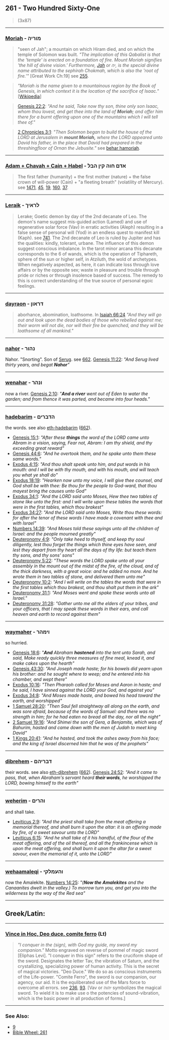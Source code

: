 ## 261 - Two Hundred Sixty-One
> (3x87)

---

### [Moriah](/keys/MVRIH) - מוריה
> "seen of Jah"; a mountain on which Hiram died, and on which the temple of Solomon was built. *"The implication of this Qabalist is that the 'temple' is erected on a foundation of fire. Mount Moriah signifies 'the hill of divine vision.' Furthermore, [Jah](/keys/IH) or יה, is the special divine name attributed to the sephirah Chokmah, which is also the 'root of fire.'"* [Great Work Ch:19] see [255](255).

> *"Moriah is the name given to a mountainous region by the Book of Genesis, in which context it is the location of the sacrifice of Isaac."* [[Wikipedia](https://en.wikipedia.org/wiki/Moriah)]

> [Genesis 22:2](http://biblehub.com/genesis/22-2.htm): *"And he said, Take now thy son, thine only son Isaac, whom thou lovest, and get thee into the land of **Moriah**; and offer him there for a burnt offering upon one of the mountains which I will tell thee of."*

> [2 Chronicles 3:1](http://biblehub.com/2_chronicles/3-1.htm): *"Then Solomon began to build the house of the LORD at Jerusalem in **mount Moriah,** where the LORD appeared unto David his father, in the place that David had prepared in the threshingfloor of Ornan the Jebusite."* see [behar hamoriah](/keys/BHR.HMVRIH).

---

### [Adam + Chavah + Cain + Habel](/keys/ADM.ChVH.QIN.HBL) - אדם חוה קין הבל
> The first father (humanity) + the first mother (nature) + the false crown of will-power (Cain) + "a fleeting breath" (volatility of Mercury). see [1471](1471), [45](45), [19](19), [160](160), [37](37).

---

### [Leraik](/keys/LRAIK) - לראיך
> Lerake; Goetic demon by day of the 2nd decanate of Leo. The demon's name suggest mis-guided action (Lamed) and use of regenerative solar force (Vav) in erratic activities (Aleph) resulting in a false sense of personal will (Yod) in an endless quest to manifest kill (Kaph). see [741](741). The 2nd decanate of Leo is ruled by Jupiter and has the qualities: kindly, tolerant, urbane. The influence of this demon suggest conscious imbalance. In the tarot minor arcana this decanate corresponds to the 6 of wands, which is the operation of Tiphareth, sphere of the sun or higher self, in Atziluth, the wold of archetypes. When negatively aspected, as here, it can indicate loss through love affairs or by the opposite sex; waste in pleasure and trouble through pride or riches or through insolence based of success. The remedy to this is correct understanding of the true source of personal egoic feelings.

---

### [dayraon](/keys/DRAVN) - דראון
> aborhance, abomination, loathsome. In [Isaiah 66:24](http://biblehub.com/isaiah/66-24.htm) *"And they will go out and look upon the dead bodies of those who rebelled against me; their worm will not die, nor will their fire be quenched, and they will be loathsome of all mankind."*

---

### [nahor](/keys/NHVR) - נהור
Nahor. "Snorting". Son of [Serug](/keys/ShRVG). see [662](662). [Genesis 11:22](https://biblehub.com/genesis/11-22.htm): *"And Serug lived thirty years, and begat **Nahor**"*

---

### [wenahar](/keys/VNHR) - ונהר
now a river. [Genesis 2:10](https://biblehub.com/genesis/2-10.htm): *"**And a river** went out of Eden to water the garden; and from thence it was parted, and became into four heads."*

---

### [hadebarim](/keys/HDBRIM) - הדברים
the words. see also [eth-hadebarim](/keys/ATh-HDBRIM) ([662](662)).

- [Genesis 15:1](https://biblehub.com/genesis/15-1.htm): *"After these **things** the word of the LORD came unto Abram in a vision, saying, Fear not, Abram: I am thy shield, and thy exceeding great reward"*
- [Genesis 44:6](https://biblehub.com/genesis/44-6.htm): *"And he overtook them, and he spake unto them these same words."*
- [Exodus 4:15](https://biblehub.com/exodus/4-15.htm): *"And thou shalt speak unto him, and put words in his mouth: and I will be with thy mouth, and with his mouth, and will teach you what ye shall do"*
- [Exodus 18:19](https://biblehub.com/exodus/18-19.htm): *"Hearken now unto my voice, I will give thee counsel, and God shall be with thee: Be thou for the people to God-ward, that thou mayest bring the causes unto God"*
- [Exodus 34:1](https://biblehub.com/exodus/34-1.htm): *"And the LORD said unto Moses, Hew thee two tables of stone like unto the first: and I will write upon these tables the words that were in the first tables, which thou brakest"*
- [Exodus 34:27](https://biblehub.com/exodus/34-27.htm): *"And the LORD said unto Moses, Write thou these words: for after the tenor of these words I have made a covenant with thee and with Israel"*
- [Numbers 14:39](https://biblehub.com/numbers/14-39.htm): *"And Moses told these sayings unto all the children of Israel: and the people mourned greatly"*
- [Deuteronomy 4:9](https://biblehub.com/deuteronomy/4-9.htm): *"Only take heed to thyself, and keep thy soul diligently, lest thou forget the things which thine eyes have seen, and lest they depart from thy heart all the days of thy life: but teach them thy sons, and thy sons' sons"*
- [Deuteronomy 5:22](https://biblehub.com/deuteronomy/5-22.htm): *"These words the LORD spake unto all your assembly in the mount out of the midst of the fire, of the cloud, and of the thick darkness, with a great voice: and he added no more. And he wrote them in two tables of stone, and delivered them unto me"*
- [Deuteronomy 10:2](https://biblehub.com/deuteronomy/10-2.htm): *"And I will write on the tables the words that were in the first tables which thou brakest, and thou shalt put them in the ark"*
- [Deuteronomy 31:1](https://biblehub.com/deuteronomy/31-1.htm): *"And Moses went and spake these words unto all Israel."*
- [Deuteronomy 31:28](https://biblehub.com/deuteronomy/31-28.htm): *"Gather unto me all the elders of your tribes, and your officers, that I may speak these words in their ears, and call heaven and earth to record against them"*

---

### [waymaher](/keys/VIMHR) - וימהר
so hurried.

- [Genesis 18:6](https://biblehub.com/genesis/18-6.htm): *"**And** Abraham **hastened** into the tent unto Sarah, and said, Make ready quickly three measures of fine meal, knead it, and make cakes upon the hearth"*
- [Genesis 43:30](https://biblehub.com/genesis/43-30.htm): *"And Joseph made haste; for his bowels did yearn upon his brother: and he sought where to weep; and he entered into his chamber, and wept there"*
- [Exodus 10:16](https://biblehub.com/exodus/10-16.htm): *"Then Pharaoh called for Moses and Aaron in haste; and he said, I have sinned against the LORD your God, and against you"*
- [Exodus 34:8](https://biblehub.com/exodus/34-8.htm): *"And Moses made haste, and bowed his head toward the earth, and worshipped"*
- [1 Samuel 28:20](https://biblehub.com/1_samuel/28-20.htm): *"Then Saul fell straightway all along on the earth, and was sore afraid, because of the words of Samuel: and there was no strength in him; for he had eaten no bread all the day, nor all the night"*
- [2 Samuel 19:16](https://biblehub.com/2_samuel/19-16.htm): *"And Shimei the son of Gera, a Benjamite, which was of Bahurim, hasted and came down with the men of Judah to meet king David"*
- [1 Kings 20:41](https://biblehub.com/1_kings/20-41.htm): *"And he hasted, and took the ashes away from his face; and the king of Israel discerned him that he was of the prophets"*

---

### [dibrehem](/keys/DBRIHM) - דבריהם
their words. see also [eth-dibrehem](/keys/ATh-DBRIHM) ([662](662)). [Genesis 24:52](https://biblehub.com/genesis/24-52.htm): *"And it came to pass, that, when Abraham's servant heard **their words**, he worshipped the LORD, bowing himself to the earth"*

---

### [weherim](/keys/VHRIM) - והרים
and shall take.

- [Leviticus 2:9](https://biblehub.com/leviticus/2-9.htm): *"And the priest shall take from the meat offering a memorial thereof, and shall burn it upon the altar: it is an offering made by fire, of a sweet savour unto the LORD"*
- [Leviticus 6:15](https://biblehub.com/leviticus/6-15.htm): *"And he shall take of it his handful, of the flour of the meat offering, and of the oil thereof, and all the frankincense which is upon the meat offering, and shall burn it upon the altar for a sweet savour, even the memorial of it, unto the LORD"*

---

### [wehaamaleqi](/keys/VHOMLQI) - והעמלקי
now the Amalekite. [Numbers 14:25](https://biblehub.com/numbers/14-25.htm): *"(**Now the Amalekites** and the Canaanites dwelt in the valley.) To morrow turn you, and get you into the wilderness by the way of the Red sea"*

---

## Greek/Latin:

---

### [Vince in Hoc, Deo duce, comite ferro](/latin?word=Vince+in+Hoc+Deo+duce+comite+ferro) (Lt)
> *"I conquer in the (sign), with God my guide, my sword my companion."* Motto engraved on reverse of pommel of magic sword [Eliphas Levi]. "I conquer in this sign" refers to the cruciform shape of the sword. Designates the letter Tav, the vibration of Saturn, and the crystallizing, specializing power of human activity. This is the secret of magical victories. "Deo Duce." We do so as conscious instruments of the Life-power. "Comite Ferro", the sword is our companion, our agency, our aid. It is the equliberated use of the Mars force to overcome all errors. see [236](236), [93](93). [Vav or יהוה symbolizes the magical sword. To wield it is to make use o the potencies of sound-vibration, which is the basic power in all production of forms.]

---

### See Also:

- [9](9)
- [Bible Wheel: 261](https://www.biblewheel.com//GR/GR_Database.php?SearchBy_Gematria=261)
